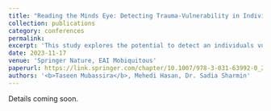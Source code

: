 ```yaml
---
title: "Reading the Minds Eye: Detecting Trauma-Vulnerability in Individuals by Analyzing Attention Through Eye-Tracking"
collection: publications
category: conferences
permalink:
excerpt: 'This study explores the potential to detect an individuals vulnerability to trauma by analyzing eye-tracking data and assessing their attention to specific visual stimuli.'
date: 2023-11-17
venue: 'Springer Nature, EAI Mobiquitous'
paperurl: https://link.springer.com/chapter/10.1007/978-3-031-63992-0_28 
authors: '<b>Taseen Mubassira</b>, Mehedi Hasan, Dr. Sadia Sharmin'
---
```


Details coming soon.
